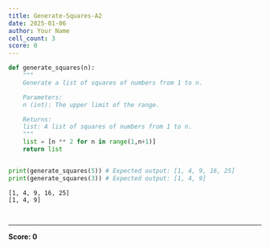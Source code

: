 ```yaml
---
title: Generate-Squares-A2
date: 2025-01-06
author: Your Name
cell_count: 3
score: 0
---
```


```python
def generate_squares(n):
    """
    Generate a list of squares of numbers from 1 to n.

    Parameters:
    n (int): The upper limit of the range.

    Returns:
    list: A list of squares of numbers from 1 to n.
    """
    list = [n ** 2 for n in range(1,n+1)]
    return list


print(generate_squares(5)) # Expected output: [1, 4, 9, 16, 25]
print(generate_squares(3)) # Expected output: [1, 4, 9]
```

    [1, 4, 9, 16, 25]
    [1, 4, 9]



```python

```


```python

```


---
**Score: 0**
